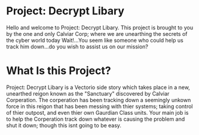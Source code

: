 # Project: Decrypt Libary
Hello and welcome to Project: Decrypt Libary. This project is brought to you by the one and only Calviar Corp; where we are unearthing the secrets of the cyber world today
Wait!...You seem like someone who could help us track him down...do you wish to assist us on our mission?

# What Is this Project?
Project: Decrypt Libary is a Vectorio side story which takes place in a new, unearthed reigon known as the "Sanctuary" discovered by Calviar Corperation.
The corperation has been tracking down a seemingly unkown force in this reigon that has been messing with thier systems; taking control of thier outpost, and even thier own Gaurdian Class units.
Your main job is to help the Corperation track down whatever is causing the problem and shut it down; though this isnt going to be easy.
